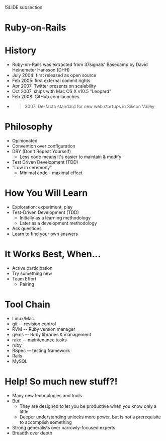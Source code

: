 !SLIDE subsection
# Ruby-on-Rails

# History

* Ruby-on-Rails was extracted from 37signals' Basecamp by David Heinemeier Hansson (DHH)
* July 2004: first released as open source
* Feb 2005: first external commit rights
* Apr 2007: Twitter presents on scalability
* Oct 2007: ships with Mac OS X v10.5 "Leopard"
* Feb 2008: GitHub.com launches
* > 2007: De-facto standard for new web startups in Silicon Valley

# Philosophy

* Opinionated
* Convention over configuration
* DRY (Don't Repeat Yourself)
  * Less code means it's easier to maintain & modify
* Test Driven Development (TDD)
* "Low in ceremony"
  * Minimal code - maximal effect

# How You Will Learn

* Exploration: experiment, play
* Test-Driven Development (TDD)
  * Initially as a learning methodology
  * Later as a development methodology
* Ask questions
* Learn to find your own answers

# It Works Best, When...

* Active participation
* Try something new
* Team Effort
  * Pairing

# Tool Chain

* Linux/Mac
* git -- revision control
* RVM -- Ruby version manager
* gems -- Ruby libraries & management
* rake -- maintenance tasks
* ruby
* RSpec -- testing framework
* Rails
* MySQL

# Help! So much new stuff?!

* Many new technologies and tools
* But:
  * They are designed to let you be productive when you know only a little
  * Deeper understanding unlocks more power, but is not a prerequisite to accomplish something
* Strong generalists over narrowly-focused experts
* Breadth over depth

